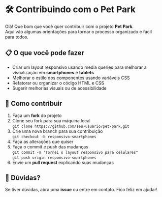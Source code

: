 # 🛠️ Contribuindo com o Pet Park

Olá! Que bom que você quer contribuir com o projeto **Pet Park**.  
Aqui vão algumas orientações para tornar o processo organizado e fácil para todos.

## 📋 O que você pode fazer

- Criar um layout responsivo usando media queries para melhorar a visualização em **smartphones** e **tablets**
- Melhorar o estilo dos componentes usando variáveis CSS
- Refatorar ou organizar o código HTML e CSS
- Sugerir melhorias visuais ou de acessibilidade

## 🚀 Como contribuir

1. Faça um **fork** do projeto
2. Clone seu fork para sua máquina local  
   `git clone https://github.com/seu-usuario/pet-park.git`
3. Crie uma nova branch para sua contribuição  
   `git checkout -b responsivo-smartphones`
4. Faça as alterações que quiser
5. Faça o commit e push das mudanças  
   `git commit -m "Tornei o layout responsivo para celulares"`  
   `git push origin responsivo-smartphones`
6. Envie um **pull request** explicando suas mudanças

## 💬 Dúvidas?

Se tiver dúvidas, abra uma **issue** ou entre em contato. Fico feliz em ajudar!
